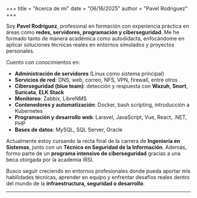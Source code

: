 +++
title = "Acerca de mi"
date = "06/16/2025"
author = "Pavel Rodriguez"
+++


Soy **Pavel Rodríguez**, profesional en formación con experiencia práctica en áreas como **redes, servidores, programación y ciberseguridad**. Me he formado tanto de manera académica como autodidacta, enfocándome en aplicar soluciones técnicas reales en entornos simulados y proyectos personales.

Cuento con conocimientos en:

- **Administración de servidores** (Linux como sistema principal)
- **Servicios de red**: DNS, web, correo, NFS, VPN, firewall, entre otros
- **Ciberseguridad (blue team)**: detección y respuesta con **Wazuh**, **Snort**, **Suricata**, **ELK Stack**
- **Monitoreo**: Zabbix, LibreNMS
- **Contenedores y automatización**: Docker, bash scripting, introducción a Kubernetes
- **Programación y desarrollo web**: Laravel, JavaScript, Vue, React, .NET, PHP
- **Bases de datos**: MySQL, SQL Server, Oracle

Actualmente estoy cursando la recta final de la carrera de **Ingeniería en Sistemas**, junto con un **Técnico en Seguridad de la Información**. Además, formo parte de un **programa intensivo de ciberseguridad** gracias a una beca otorgada por la academia IRSI.

Busco seguir creciendo en entornos profesionales donde pueda aportar mis habilidades técnicas, aprender en equipo y enfrentar desafíos reales dentro del mundo de la **infraestructura, seguridad o desarrollo**.

---
